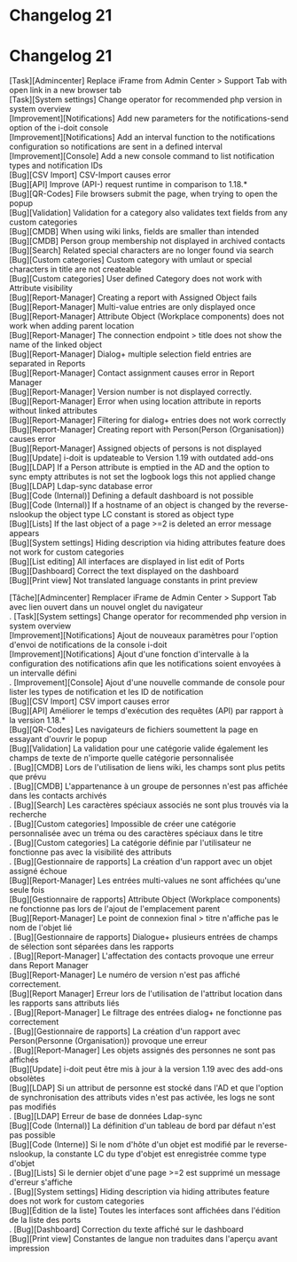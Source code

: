 <!-- TRANSLATED by md-translate -->
# Changelog 21

# Changelog 21

[Task][Admincenter]          Replace iFrame from Admin Center > Support Tab with open link in a new browser tab<br>
[Task][System settings]      Change operator for recommended php version in system overview<br>
[Improvement][Notifications] Add new parameters for the notifications-send option of the i-doit console<br>
[Improvement][Notifications] Add an interval function to the notifications configuration so notifications are sent in a defined interval<br>
[Improvement][Console]       Add a new console command to list notification types and notification IDs<br>
[Bug][CSV Import]            CSV-Import causes error<br>
[Bug][API]                   Improve (API-) request runtime in comparison to 1.18.*<br>
[Bug][QR-Codes]              File browsers submit the page, when trying to open the popup<br>
[Bug][Validation]            Validation for a category also validates text fields from any custom categories<br>
[Bug][CMDB]                  When using wiki links, fields are smaller than intended<br>
[Bug][CMDB]                  Person group membership not displayed in archived contacts<br>
[Bug][Search]                Related special characters are no longer found via search<br>
[Bug][Custom categories]     Custom category with umlaut or special characters in title are not createable<br>
[Bug][Custom categories]     User defined Category does not work with Attribute visibility<br>
[Bug][Report-Manager]        Creating a report with Assigned Object fails<br>
[Bug][Report-Manager]        Multi-value entries are only displayed once<br>
[Bug][Report-Manager]        Attribute Object (Workplace components) does not work when adding parent location<br>
[Bug][Report-Manager]        The connection endpoint > title does not show the name of the linked object<br>
[Bug][Report-Manager]        Dialog+ multiple selection field entries are separated in Reports<br>
[Bug][Report-Manager]        Contact assignment causes error in Report Manager<br>
[Bug][Report-Manager]        Version number is not displayed correctly.<br>
[Bug][Report-Manager]        Error when using location attribute in reports without linked attributes<br>
[Bug][Report-Manager]        Filtering for dialog+ entries does not work correctly<br>
[Bug][Report-Manager]        Creating report with Person(Person (Organisation)) causes error<br>
[Bug][Report-Manager]        Assigned objects of persons is not displayed<br>
[Bug][Update]                i-doit is updateable to Version 1.19 with outdated add-ons<br>
[Bug][LDAP]                  If a Person attribute is emptied in the AD and the option to sync empty attributes is not set the logbook logs this not applied change<br>
[Bug][LDAP]                  Ldap-sync database error<br>
[Bug][Code (Internal)]       Defining a default dashboard is not possible<br>
[Bug][Code (Internal)]       If a hostname of an object is changed by the reverse-nslookup the object type LC constant is stored as object type<br>
[Bug][Lists]                 If the last object of a page >=2 is deleted an error message appears<br>
[Bug][System settings]       Hiding description via hiding attributes feature does not work for custom categories<br>
[Bug][List editing]          All interfaces are displayed in list edit of Ports<br>
[Bug][Dashboard]             Correct the text displayed on the dashboard<br>
[Bug][Print view]            Not translated language constants in print preview<br>

[Tâche][Admincenter] Remplacer iFrame de Admin Center > Support Tab avec lien ouvert dans un nouvel onglet du navigateur<br>.
[Task][System settings] Change operator for recommended php version in system overview<br>
[Improvement][Notifications] Ajout de nouveaux paramètres pour l'option d'envoi de notifications de la console i-doit<br>
[Improvement][Notifications] Ajout d'une fonction d'intervalle à la configuration des notifications afin que les notifications soient envoyées à un intervalle défini<br>.
[Improvement][Console] Ajout d'une nouvelle commande de console pour lister les types de notification et les ID de notification<br>
[Bug][CSV Import] CSV import causes error<br>
[Bug][API] Améliorer le temps d'exécution des requêtes (API) par rapport à la version 1.18.*<br>
[Bug][QR-Codes] Les navigateurs de fichiers soumettent la page en essayant d'ouvrir le popup<br>
[Bug][Validation] La validation pour une catégorie valide également les champs de texte de n'importe quelle catégorie personnalisée<br>.
[Bug][CMDB] Lors de l'utilisation de liens wiki, les champs sont plus petits que prévu<br>.
[Bug][CMDB] L'appartenance à un groupe de personnes n'est pas affichée dans les contacts archivés<br>.
[Bug][Search] Les caractères spéciaux associés ne sont plus trouvés via la recherche<br>.
[Bug][Custom categories] Impossible de créer une catégorie personnalisée avec un tréma ou des caractères spéciaux dans le titre<br>.
[Bug][Custom categories] La catégorie définie par l'utilisateur ne fonctionne pas avec la visibilité des attributs<br>.
[Bug][Gestionnaire de rapports] La création d'un rapport avec un objet assigné échoue<br>
[Bug][Report-Manager] Les entrées multi-values ne sont affichées qu'une seule fois<br>
[Bug][Gestionnaire de rapports] Attribute Object (Workplace components) ne fonctionne pas lors de l'ajout de l'emplacement parent<br>
[Bug][Report-Manager] Le point de connexion final > titre n'affiche pas le nom de l'objet lié<br>.
[Bug][Gestionnaire de rapports] Dialogue+ plusieurs entrées de champs de sélection sont séparées dans les rapports<br>.
[Bug][Report-Manager] L'affectation des contacts provoque une erreur dans Report Manager<br>
[Bug][Report-Manager] Le numéro de version n'est pas affiché correctement.<br>
[Bug][Report Manager] Erreur lors de l'utilisation de l'attribut location dans les rapports sans attributs liés<br>.
[Bug][Report-Manager] Le filtrage des entrées dialog+ ne fonctionne pas correctement<br>.
[Bug][Gestionnaire de rapports] La création d'un rapport avec Person(Personne (Organisation)) provoque une erreur<br>.
[Bug][Report-Manager] Les objets assignés des personnes ne sont pas affichés<br>
[Bug][Update] i-doit peut être mis à jour à la version 1.19 avec des add-ons obsolètes<br>
[Bug][LDAP] Si un attribut de personne est stocké dans l'AD et que l'option de synchronisation des attributs vides n'est pas activée, les logs ne sont pas modifiés<br>.
[Bug][LDAP] Erreur de base de données Ldap-sync<br>
[Bug][Code (Internal)] La définition d'un tableau de bord par défaut n'est pas possible<br>
[Bug][Code (Interne)] Si le nom d'hôte d'un objet est modifié par le reverse-nslookup, la constante LC du type d'objet est enregistrée comme type d'objet<br>.
[Bug][Lists] Si le dernier objet d'une page >=2 est supprimé un message d'erreur s'affiche<br>.
[Bug][System settings] Hiding description via hiding attributes feature does not work for custom categories<br>
[Bug][Édition de la liste] Toutes les interfaces sont affichées dans l'édition de la liste des ports<br>.
[Bug][Dashboard] Correction du texte affiché sur le dashboard<br>
[Bug][Print view] Constantes de langue non traduites dans l'aperçu avant impression<br>